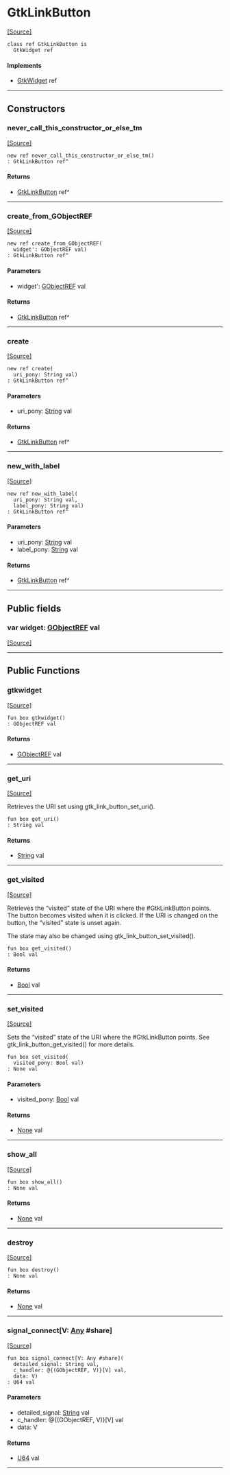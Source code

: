 # GtkLinkButton
<span class="source-link">[[Source]](src/gtk3/GtkLinkButton.md#L6)</span>
```pony
class ref GtkLinkButton is
  GtkWidget ref
```

#### Implements

* [GtkWidget](gtk3-GtkWidget.md) ref

---

## Constructors

### never_call_this_constructor_or_else_tm
<span class="source-link">[[Source]](src/gtk3/GtkLinkButton.md#L10)</span>


```pony
new ref never_call_this_constructor_or_else_tm()
: GtkLinkButton ref^
```

#### Returns

* [GtkLinkButton](gtk3-GtkLinkButton.md) ref^

---

### create_from_GObjectREF
<span class="source-link">[[Source]](src/gtk3/GtkLinkButton.md#L13)</span>


```pony
new ref create_from_GObjectREF(
  widget': GObjectREF val)
: GtkLinkButton ref^
```
#### Parameters

*   widget': [GObjectREF](gtk3-..-gobject-GObjectREF.md) val

#### Returns

* [GtkLinkButton](gtk3-GtkLinkButton.md) ref^

---

### create
<span class="source-link">[[Source]](src/gtk3/GtkLinkButton.md#L17)</span>


```pony
new ref create(
  uri_pony: String val)
: GtkLinkButton ref^
```
#### Parameters

*   uri_pony: [String](builtin-String.md) val

#### Returns

* [GtkLinkButton](gtk3-GtkLinkButton.md) ref^

---

### new_with_label
<span class="source-link">[[Source]](src/gtk3/GtkLinkButton.md#L20)</span>


```pony
new ref new_with_label(
  uri_pony: String val,
  label_pony: String val)
: GtkLinkButton ref^
```
#### Parameters

*   uri_pony: [String](builtin-String.md) val
*   label_pony: [String](builtin-String.md) val

#### Returns

* [GtkLinkButton](gtk3-GtkLinkButton.md) ref^

---

## Public fields

### var widget: [GObjectREF](gtk3-..-gobject-GObjectREF.md) val
<span class="source-link">[[Source]](src/gtk3/GtkLinkButton.md#L7)</span>



---

## Public Functions

### gtkwidget
<span class="source-link">[[Source]](src/gtk3/GtkLinkButton.md#L9)</span>


```pony
fun box gtkwidget()
: GObjectREF val
```

#### Returns

* [GObjectREF](gtk3-..-gobject-GObjectREF.md) val

---

### get_uri
<span class="source-link">[[Source]](src/gtk3/GtkLinkButton.md#L24)</span>


Retrieves the URI set using gtk_link_button_set_uri().


```pony
fun box get_uri()
: String val
```

#### Returns

* [String](builtin-String.md) val

---

### get_visited
<span class="source-link">[[Source]](src/gtk3/GtkLinkButton.md#L32)</span>


Retrieves the “visited” state of the URI where the #GtkLinkButton
points. The button becomes visited when it is clicked. If the URI
is changed on the button, the “visited” state is unset again.

The state may also be changed using gtk_link_button_set_visited().


```pony
fun box get_visited()
: Bool val
```

#### Returns

* [Bool](builtin-Bool.md) val

---

### set_visited
<span class="source-link">[[Source]](src/gtk3/GtkLinkButton.md#L46)</span>


Sets the “visited” state of the URI where the #GtkLinkButton
points.  See gtk_link_button_get_visited() for more details.


```pony
fun box set_visited(
  visited_pony: Bool val)
: None val
```
#### Parameters

*   visited_pony: [Bool](builtin-Bool.md) val

#### Returns

* [None](builtin-None.md) val

---

### show_all
<span class="source-link">[[Source]](src/gtk3/GtkWidget.md#L4)</span>


```pony
fun box show_all()
: None val
```

#### Returns

* [None](builtin-None.md) val

---

### destroy
<span class="source-link">[[Source]](src/gtk3/GtkWidget.md#L7)</span>


```pony
fun box destroy()
: None val
```

#### Returns

* [None](builtin-None.md) val

---

### signal_connect\[V: [Any](builtin-Any.md) #share\]
<span class="source-link">[[Source]](src/gtk3/GtkWidget.md#L10)</span>


```pony
fun box signal_connect[V: Any #share](
  detailed_signal: String val,
  c_handler: @{(GObjectREF, V)}[V] val,
  data: V)
: U64 val
```
#### Parameters

*   detailed_signal: [String](builtin-String.md) val
*   c_handler: @{(GObjectREF, V)}[V] val
*   data: V

#### Returns

* [U64](builtin-U64.md) val

---

